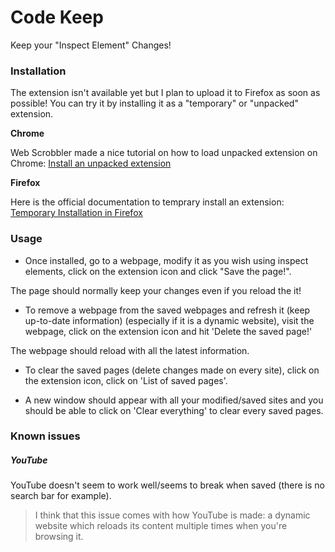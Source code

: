 # Code Keep
 Keep your "Inspect Element" Changes!

### Installation
The extension isn't available yet but I plan to upload it to Firefox as soon as possible!
You can try it by installing it as a "temporary" or "unpacked" extension.

**Chrome**

 Web Scrobbler made a nice tutorial on how to load unpacked extension on Chrome:
 [Install an unpacked extension](https://github.com/web-scrobbler/web-scrobbler/wiki/Install-an-unpacked-extension)

**Firefox**

Here is the official documentation to temprary install an extension:
[Temporary Installation in Firefox](https://extensionworkshop.com/documentation/develop/temporary-installation-in-firefox/)


### Usage
- Once installed, go to a webpage, modify it as you wish using inspect elements, click on the extension icon and click "Save the page!".

The page should normally keep your changes even if you reload the it!

- To remove a webpage from the saved webpages and refresh it (keep up-to-date information) (especially if it is a dynamic website), visit the webpage, click on the extension icon and hit 'Delete the saved page!'

The webpage should reload with all the latest information.

- To clear the saved pages (delete changes made on every site), click on the extension icon, click on 'List of saved pages'.

- A new window should appear with all your modified/saved sites and you should be able to click on 'Clear everything' to clear every saved pages.




### Known issues

##### YouTube
YouTube doesn't seem to work well/seems to break when saved (there is no search bar for example).

> I think that this issue comes with how YouTube is made: a dynamic website which reloads its content multiple times when you're browsing it.
